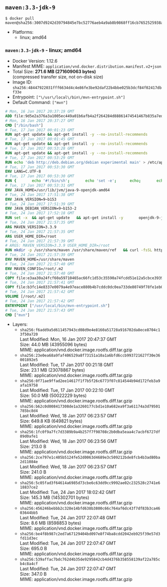 ## `maven:3.3-jdk-9`

```console
$ docker pull maven@sha256:3007d9242d39794845e7bc52776aeb4a9ab8b9868ff16cb7652525938a4c2cd8
```

-	Platforms:
	-	linux; amd64

### `maven:3.3-jdk-9` - linux; amd64

-	Docker Version: 1.12.6
-	Manifest MIME: `application/vnd.docker.distribution.manifest.v2+json`
-	Total Size: **271.6 MB (271609063 bytes)**  
	(compressed transfer size, not on-disk size)
-	Image ID: `sha256:48447922031fff6634d4c4e86fe3be92daf22b4bbe025b3dcf84f02417dbf33e`
-	Entrypoint: `["\/usr\/local\/bin\/mvn-entrypoint.sh"]`
-	Default Command: `["mvn"]`

```dockerfile
# Mon, 16 Jan 2017 20:37:19 GMT
ADD file:9d5e2a376a3a1005ec449a01b6afb4a2f264284d88861474541467b835a7edfc in / 
# Mon, 16 Jan 2017 20:37:27 GMT
CMD ["/bin/bash"]
# Tue, 17 Jan 2017 00:01:23 GMT
RUN apt-get update && apt-get install -y --no-install-recommends 		ca-certificates 		curl 		wget 	&& rm -rf /var/lib/apt/lists/*
# Tue, 17 Jan 2017 00:01:45 GMT
RUN apt-get update && apt-get install -y --no-install-recommends 		bzr 		git 		mercurial 		openssh-client 		subversion 				procps 	&& rm -rf /var/lib/apt/lists/*
# Tue, 17 Jan 2017 00:53:28 GMT
RUN apt-get update && apt-get install -y --no-install-recommends 		bzip2 		unzip 		xz-utils 	&& rm -rf /var/lib/apt/lists/*
# Tue, 17 Jan 2017 00:53:29 GMT
RUN echo 'deb http://deb.debian.org/debian experimental main' > /etc/apt/sources.list.d/experimental.list
# Tue, 17 Jan 2017 00:53:30 GMT
ENV LANG=C.UTF-8
# Tue, 17 Jan 2017 00:53:30 GMT
RUN { 		echo '#!/bin/sh'; 		echo 'set -e'; 		echo; 		echo 'dirname "$(dirname "$(readlink -f "$(which javac || which java)")")"'; 	} > /usr/local/bin/docker-java-home 	&& chmod +x /usr/local/bin/docker-java-home
# Tue, 17 Jan 2017 00:53:31 GMT
ENV JAVA_HOME=/usr/lib/jvm/java-9-openjdk-amd64
# Tue, 24 Jan 2017 17:51:38 GMT
ENV JAVA_VERSION=9~b153
# Tue, 24 Jan 2017 17:51:39 GMT
ENV JAVA_DEBIAN_VERSION=9~b153-2
# Tue, 24 Jan 2017 17:52:18 GMT
RUN set -x 	&& apt-get update 	&& apt-get install -y 		openjdk-9-jdk-headless="$JAVA_DEBIAN_VERSION" 	&& rm -rf /var/lib/apt/lists/* 	&& [ "$JAVA_HOME" = "$(docker-java-home)" ]
# Tue, 24 Jan 2017 21:57:35 GMT
ARG MAVEN_VERSION=3.3.9
# Tue, 24 Jan 2017 21:57:35 GMT
ARG USER_HOME_DIR=/root
# Tue, 24 Jan 2017 21:57:39 GMT
# ARGS: MAVEN_VERSION=3.3.9 USER_HOME_DIR=/root
RUN mkdir -p /usr/share/maven /usr/share/maven/ref   && curl -fsSL http://apache.osuosl.org/maven/maven-3/$MAVEN_VERSION/binaries/apache-maven-$MAVEN_VERSION-bin.tar.gz     | tar -xzC /usr/share/maven --strip-components=1   && ln -s /usr/share/maven/bin/mvn /usr/bin/mvn
# Tue, 24 Jan 2017 21:57:39 GMT
ENV MAVEN_HOME=/usr/share/maven
# Tue, 24 Jan 2017 21:57:40 GMT
ENV MAVEN_CONFIG=/root/.m2
# Tue, 24 Jan 2017 21:57:40 GMT
COPY file:e3aa30a24fcf60a59710465ac66fc1d53c35590a74fcdd51e12a5cbce393904b in /usr/local/bin/mvn-entrypoint.sh 
# Tue, 24 Jan 2017 21:57:41 GMT
COPY file:b3fc14e8337e0079a4e97eace880b4b7cddc0dc0ea733de80749f78fe1eb089a in /usr/share/maven/ref/ 
# Tue, 24 Jan 2017 21:57:42 GMT
VOLUME [/root/.m2]
# Tue, 24 Jan 2017 21:57:42 GMT
ENTRYPOINT ["/usr/local/bin/mvn-entrypoint.sh"]
# Tue, 24 Jan 2017 21:57:43 GMT
CMD ["mvn"]
```

-	Layers:
	-	`sha256:f6add9a5d611457943cd08d9e4e8160a51728a916702da8ece8704c13f50a720`  
		Last Modified: Mon, 16 Jan 2017 20:47:37 GMT  
		Size: 44.0 MB (43955096 bytes)  
		MIME: application/vnd.docker.image.rootfs.diff.tar.gzip
	-	`sha256:23e0ea68a9faf406529a8f73151a10a1a6bfd6ccb993721627f30e36001892e5`  
		Last Modified: Tue, 17 Jan 2017 00:21:18 GMT  
		Size: 23.1 MB (23078867 bytes)  
		MIME: application/vnd.docker.image.rootfs.diff.tar.gzip
	-	`sha256:0f71ae9ffad2ee14617f1f7b5f26c6773f07c814544b94d172feb3a9afa19758`  
		Last Modified: Tue, 17 Jan 2017 00:22:10 GMT  
		Size: 50.0 MB (50022229 bytes)  
		MIME: application/vnd.docker.image.rootfs.diff.tar.gzip
	-	`sha256:b62c0d008417308de1a3260177cbd1e10a682ea9f3a61174a3d79501785bc8d4`  
		Last Modified: Wed, 18 Jan 2017 06:23:57 GMT  
		Size: 649.8 KB (649821 bytes)  
		MIME: application/vnd.docker.image.rootfs.diff.tar.gzip
	-	`sha256:1fc0f9a7fc7d3389b9a4b257f7f98708c2b0dba5eaa4c7acbf6727df89d0afe1`  
		Last Modified: Wed, 18 Jan 2017 06:23:56 GMT  
		Size: 213.0 B  
		MIME: application/vnd.docker.image.rootfs.diff.tar.gzip
	-	`sha256:2ce797e1c405b5124fe52d0063d4689e3c509212bde8fcb4b3ad80ba2d11084e`  
		Last Modified: Wed, 18 Jan 2017 06:23:57 GMT  
		Size: 241.0 B  
		MIME: application/vnd.docker.image.rootfs.diff.tar.gzip
	-	`sha256:5c05fad3f64614a6985d73cbe6c63dd9cc9992ae02c232528c2741e618837ce2`  
		Last Modified: Tue, 24 Jan 2017 18:02:42 GMT  
		Size: 145.3 MB (145302701 bytes)  
		MIME: application/vnd.docker.image.rootfs.diff.tar.gzip
	-	`sha256:456246bebbb2c328e14bfd638b3800c66c764af6dc43f7df83b3ca4603644bb5`  
		Last Modified: Tue, 24 Jan 2017 22:07:48 GMT  
		Size: 8.6 MB (8598853 bytes)  
		MIME: application/vnd.docker.image.rootfs.diff.tar.gzip
	-	`sha256:be4f8b987c2ed7a67129404bd097e8f74ba8cdd2042eb925f39e57d3fd11d3ec`  
		Last Modified: Tue, 24 Jan 2017 22:07:47 GMT  
		Size: 695.0 B  
		MIME: application/vnd.docker.image.rootfs.diff.tar.gzip
	-	`sha256:539affac7bdc762d4b35de9295842cb4d4376b358558139af22a785cb4c8a4cf`  
		Last Modified: Tue, 24 Jan 2017 22:07:47 GMT  
		Size: 347.0 B  
		MIME: application/vnd.docker.image.rootfs.diff.tar.gzip
